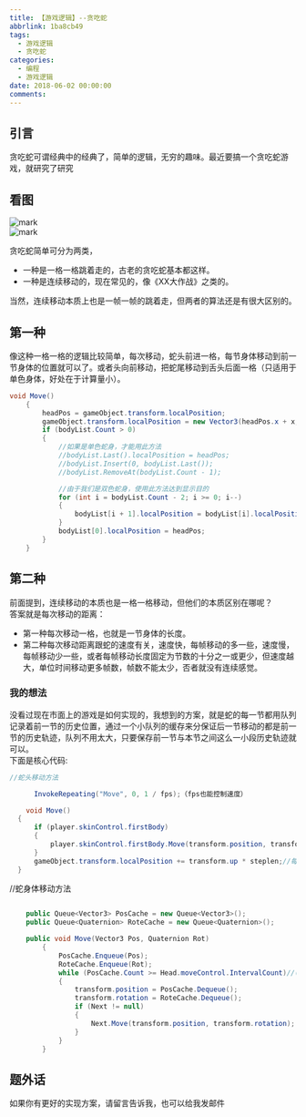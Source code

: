 ```yaml
---
title: 【游戏逻辑】--贪吃蛇
abbrlink: 1ba8cb49
tags:
  - 游戏逻辑
  - 贪吃蛇
categories:
  - 编程
  - 游戏逻辑
date: 2018-06-02 00:00:00
comments:
---
```


##  引言  

贪吃蛇可谓经典中的经典了，简单的逻辑，无穷的趣味。最近要搞一个贪吃蛇游戏，就研究了研究  
<!-- more -->
## 看图

![mark](/../../Photos/blog/180617/Cf2lcDhBmm.gif)  
![mark](/../../Photos/blog/180617/FkkHajKkCD.gif)

贪吃蛇简单可分为两类，
* 一种是一格一格跳着走的，古老的贪吃蛇基本都这样。
* 一种是连续移动的，现在常见的，像《XX大作战》之类的。  

当然，连续移动本质上也是一帧一帧的跳着走，但两者的算法还是有很大区别的。  

## 第一种
像这种一格一格的逻辑比较简单，每次移动，蛇头前进一格，每节身体移动到前一节身体的位置就可以了。或者头向前移动，把蛇尾移动到舌头后面一格（只适用于单色身体，好处在于计算量小）。

```C#
void Move()
    {
        headPos = gameObject.transform.localPosition;                                               //保存下来蛇头移动前的位置
        gameObject.transform.localPosition = new Vector3(headPos.x + x, headPos.y + y, headPos.z);  //蛇头向期望位置移动
        if (bodyList.Count > 0)
        {
            //如果是单色蛇身，才能用此方法
            //bodyList.Last().localPosition = headPos;                                              //将蛇尾移动到蛇头移动前的位置
            //bodyList.Insert(0, bodyList.Last());                                                  //将蛇尾在List中的位置更新到最前
            //bodyList.RemoveAt(bodyList.Count - 1);                                                //移除List最末尾的蛇尾引用

            //由于我们是双色蛇身，使用此方法达到显示目的
            for (int i = bodyList.Count - 2; i >= 0; i--)                                           //从后往前开始移动蛇身
            {
                bodyList[i + 1].localPosition = bodyList[i].localPosition;                          //每一个蛇身都移动到它前面一个节点的位置
            }
            bodyList[0].localPosition = headPos;                                                    //第一个蛇身移动到蛇头移动前的位置
        }
    }
```

## 第二种
 前面提到，连续移动的本质也是一格一格移动，但他们的本质区别在哪呢？  
 答案就是每次移动的距离：
 * 第一种每次移动一格，也就是一节身体的长度。
 * 第二种每次移动距离跟蛇的速度有关，速度快，每帧移动的多一些，速度慢，每帧移动少一些，或者每帧移动长度固定为节数的十分之一或更少，但速度越大，单位时间移动更多帧数，帧数不能太少，否者就没有连续感觉。  

 ### 我的想法  
  没看过现在市面上的游戏是如何实现的，我想到的方案，就是蛇的每一节都用队列记录着前一节的历史位置，通过一个小队列的缓存来分保证后一节移动的都是前一节的历史轨迹，队列不用太大，只要保存前一节与本节之间这么一小段历史轨迹就可以。  
  下面是核心代码:

  ```C#
  //蛇头移动方法

        InvokeRepeating("Move", 0, 1 / fps);（fps也能控制速度）

      void Move()
    {        
        if (player.skinControl.firstBody)
        {
            player.skinControl.firstBody.Move(transform.position, transform.rotation);
        }
        gameObject.transform.localPosition += transform.up * steplen;//每帧距离（用来控制速度）
    }


  ```

//蛇身体移动方法
```C#
  
    public Queue<Vector3> PosCache = new Queue<Vector3>();
    public Queue<Quaternion> RoteCache = new Queue<Quaternion>();

    public void Move(Vector3 Pos, Quaternion Rot)
        {
            PosCache.Enqueue(Pos);
            RoteCache.Enqueue(Rot);
            while (PosCache.Count >= Head.moveControl.IntervalCount)//(IntervalCount:历史记录点个数，可以控制蛇的伸缩，也就是每一节之间的距离，同时也与steplen有关)
            {
                transform.position = PosCache.Dequeue();
                transform.rotation = RoteCache.Dequeue();
                if (Next != null)
                {
                    Next.Move(transform.position, transform.rotation);
                }
            }
        }

```  

  ## 题外话

  如果你有更好的实现方案，请留言告诉我，也可以给我发邮件
